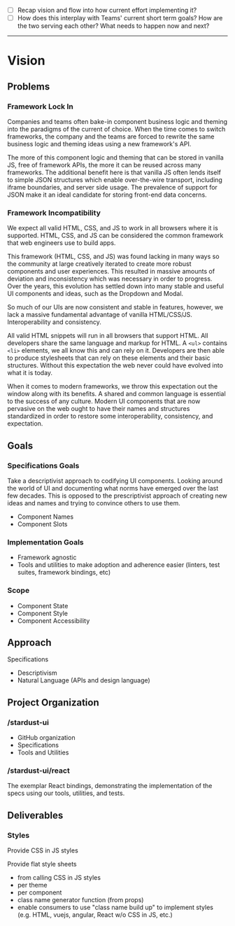 - [ ] Recap vision and flow into how current effort implementing it?
- [ ] How does this interplay with Teams' current short term goals? How are the two serving each other? What needs to happen now and next?

-------------------------------------------------------------------

# Vision

## Problems

### Framework Lock In

Companies and teams often bake-in component business logic and theming into the paradigms of the current of choice.  When the time comes to switch frameworks, the company and the teams are forced to rewrite the same business logic and theming ideas using a new framework's API.

The more of this component logic and theming that can be stored in vanilla JS, free of framework APIs, the more it can be reused across many frameworks.  The additional benefit here is that vanilla JS often lends itself to simple JSON structures which enable over-the-wire transport, including iframe boundaries, and server side usage.  The prevalence of support for JSON make it an ideal candidate for storing front-end data concerns.     

### Framework Incompatibility

We expect all valid HTML, CSS, and JS to work in all browsers where it is supported.  HTML, CSS, and JS can be considered the common framework that web engineers use to build apps.

This framework (HTML, CSS, and JS) was found lacking in many ways so the community at large creatively iterated to create more robust components and user experiences.  This resulted in massive amounts of deviation and inconsistency which was necessary in order to progress.  Over the years, this evolution has settled down into many stable and useful UI components and ideas, such as the Dropdown and Modal.

So much of our UIs are now consistent and stable in features, however, we lack a massive fundamental advantage of vanilla HTML/CSS/JS.  Interoperability and consistency.

All valid HTML snippets will run in all browsers that support HTML.  All developers share the same language and markup for HTML.  A `<ul>` contains `<li>` elements, we all know this and can rely on it.  Developers are then able to produce stylesheets that can rely on these elements and their basic structures.  Without this expectation the web never could have evolved into what it is today.  

When it comes to modern frameworks, we throw this expectation out the window along with its benefits.  A shared and common language is essential to the success of any culture.  Modern UI components that are now pervasive on the web ought to have their names and structures standardized in order to restore some interoperability, consistency, and expectation.

## Goals

### Specifications Goals
Take a descriptivist approach to codifying UI components.  Looking around the world of UI and documenting what norms have emerged over the last few decades.   This is opposed  to the prescriptivist approach of creating new ideas and names and trying to convince others to use them.  
- Component Names
- Component Slots

### Implementation Goals
- Framework agnostic
- Tools and utilities to make adoption and adherence easier (linters, test suites, framework bindings, etc)

### Scope
- Component State
- Component Style
- Component Accessibility

## Approach

Specifications
- Descriptivism
- Natural Language (APIs and design language)

## Project Organization

### /stardust-ui

- GitHub organization
- Specifications
- Tools and Utilities

### /stardust-ui/react

The exemplar React bindings, demonstrating the implementation of the specs using our tools, utilities, and tests.

## Deliverables

### Styles

Provide CSS in JS styles

Provide flat style sheets
  - from calling CSS in JS styles
  - per theme
  - per component
  - class name generator function (from props)
  - enable consumers to use "class name build up" to implement styles (e.g. HTML, vuejs, angular, React w/o CSS in JS, etc.)

